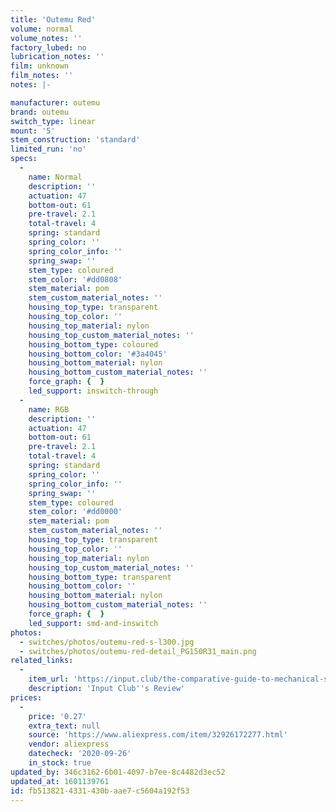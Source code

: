 ```yaml
---
title: 'Outemu Red'
volume: normal
volume_notes: ''
factory_lubed: no
lubrication_notes: ''
film: unknown
film_notes: ''
notes: |-

manufacturer: outemu
brand: outemu
switch_type: linear
mount: '5'
stem_construction: 'standard'
limited_run: 'no'
specs:
  -
    name: Normal
    description: ''
    actuation: 47
    bottom-out: 61
    pre-travel: 2.1
    total-travel: 4
    spring: standard
    spring_color: ''
    spring_color_info: ''
    spring_swap: ''
    stem_type: coloured
    stem_color: '#dd0808'
    stem_material: pom
    stem_custom_material_notes: ''
    housing_top_type: transparent
    housing_top_color: ''
    housing_top_material: nylon
    housing_top_custom_material_notes: ''
    housing_bottom_type: coloured
    housing_bottom_color: '#3a4045'
    housing_bottom_material: nylon
    housing_bottom_custom_material_notes: ''
    force_graph: {  }
    led_support: inswitch-through
  -
    name: RGB
    description: ''
    actuation: 47
    bottom-out: 61
    pre-travel: 2.1
    total-travel: 4
    spring: standard
    spring_color: ''
    spring_color_info: ''
    spring_swap: ''
    stem_type: coloured
    stem_color: '#dd0000'
    stem_material: pom
    stem_custom_material_notes: ''
    housing_top_type: transparent
    housing_top_color: ''
    housing_top_material: nylon
    housing_top_custom_material_notes: ''
    housing_bottom_type: transparent
    housing_bottom_color: ''
    housing_bottom_material: nylon
    housing_bottom_custom_material_notes: ''
    force_graph: {  }
    led_support: smd-and-inswitch
photos:
  - switches/photos/outemu-red-s-l300.jpg
  - switches/photos/outemu-red-detail_PG150R31_main.png
related_links:
  -
    item_url: 'https://input.club/the-comparative-guide-to-mechanical-switches/linear/outemu-red/'
    description: 'Input Club''s Review'
prices:
  -
    price: '0.27'
    extra_text: null
    source: 'https://www.aliexpress.com/item/32926172277.html'
    vendor: aliexpress
    datecheck: '2020-09-26'
    in_stock: true
updated_by: 346c3162-6b01-4097-b7ee-8c4482d3ec52
updated_at: 1601139761
id: fb513821-4331-430b-aae7-c5604a192f53
---
```

